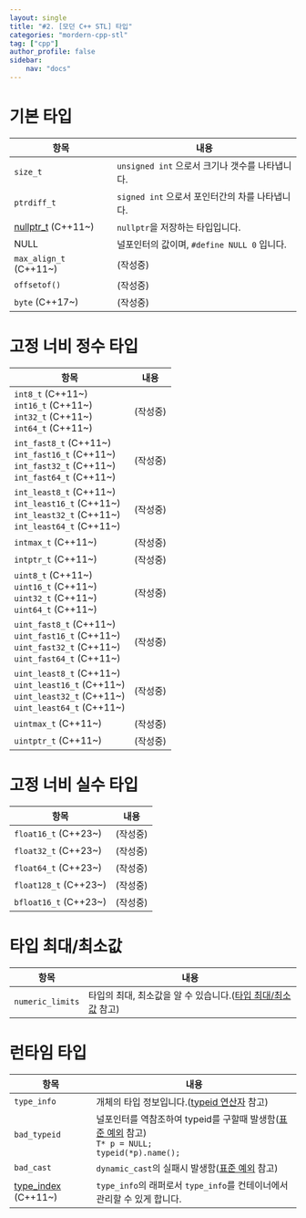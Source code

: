 ```yaml
---
layout: single
title: "#2. [모던 C++ STL] 타입"
categories: "mordern-cpp-stl"
tag: ["cpp"]
author_profile: false
sidebar: 
    nav: "docs"
---
```


# 기본 타입

|항목|내용|
|--|--|
|`size_t`|`unsigned int` 으로서 크기나 갯수를 나타냅니다.|
|`ptrdiff_t`|`signed int` 으로서 포인터간의 차를 나타냅니다.|
|[nullptr_t](https://tango1202.github.io/mordern-cpp/mordern-cpp-nullptr/) (C++11~)|`nullptr`을 저장하는 타입입니다.|
|NULL|널포인터의 값이며, `#define NULL 0` 입니다.|
`max_align_t` (C++11~)|(작성중)|
|`offsetof()`|(작성중)|
|`byte` (C++17~)|(작성중)|

# 고정 너비 정수 타입

|항목|내용|
|--|--|
|`int8_t` (C++11~)<br/>`int16_t` (C++11~)<br>`int32_t` (C++11~)<br/>`int64_t` (C++11~)|(작성중)|
|`int_fast8_t` (C++11~)<br/>`int_fast16_t` (C++11~)<br>`int_fast32_t` (C++11~)<br/>`int_fast64_t` (C++11~)|(작성중)|
|`int_least8_t` (C++11~)<br/>`int_least16_t` (C++11~)<br>`int_least32_t` (C++11~)<br/>`int_least64_t` (C++11~)|(작성중)|
|`intmax_t` (C++11~)|(작성중)|
|`intptr_t` (C++11~)|(작성중)|
|`uint8_t` (C++11~)<br/>`uint16_t` (C++11~)<br>`uint32_t` (C++11~)<br/>`uint64_t` (C++11~)|(작성중)|
|`uint_fast8_t` (C++11~)<br/>`uint_fast16_t` (C++11~)<br>`uint_fast32_t` (C++11~)<br/>`uint_fast64_t` (C++11~)|(작성중)|
|`uint_least8_t` (C++11~)<br/>`uint_least16_t` (C++11~)<br>`uint_least32_t` (C++11~)<br/>`uint_least64_t` (C++11~)|(작성중)|
|`uintmax_t` (C++11~)|(작성중)|
|`uintptr_t` (C++11~)|(작성중)|

# 고정 너비 실수 타입

|항목|내용|
|--|--|
|`float16_t` (C++23~)|(작성중)|
|`float32_t` (C++23~)|(작성중)|
|`float64_t` (C++23~)|(작성중)|
|`float128_t` (C++23~)|(작성중)|
|`bfloat16_t` (C++23~)|(작성중)|

# 타입 최대/최소값

|항목|내용|
|--|--|
|`numeric_limits`| 타입의 최대, 최소값을 알 수 있습니다.([타입 최대/최소값](https://tango1202.github.io/classic-cpp-guide/classic-cpp-guide-type/#%ED%83%80%EC%9E%85-%EC%B5%9C%EB%8C%80%EC%B5%9C%EC%86%8C%EA%B0%92) 참고)|


# 런타임 타입

|항목|내용|
|--|--|
|`type_info`|개체의 타입 정보입니다.([typeid 연산자](https://tango1202.github.io/classic-cpp-guide/classic-cpp-guide-operators/#typeid-%EC%97%B0%EC%82%B0%EC%9E%90) 참고)|
|`bad_typeid`|널포인터를 역참조하여 typeid를 구할때 발생함([표준 예외](https://tango1202.github.io/classic-cpp-exception/classic-cpp-exception-object/#%ED%91%9C%EC%A4%80-%EC%98%88%EC%99%B8) 참고)<br/>`T* p = NULL;`<br/>`typeid(*p).name();`|
|`bad_cast`|`dynamic_cast`의 실패시 발생함([표준 예외](https://tango1202.github.io/classic-cpp-exception/classic-cpp-exception-object/#%ED%91%9C%EC%A4%80-%EC%98%88%EC%99%B8) 참고)|
|[type_index](https://tango1202.github.io/mordern-cpp-stl/mordern-cpp-stl-type_index/) (C++11~)|`type_info`의 래퍼로서 `type_info`를 컨테이너에서 관리할 수 있게 합니다.|

